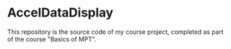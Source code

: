 # AccelDataDisplay
This repository is the source code of my course project, completed as part of the course "Basics of MPT".
